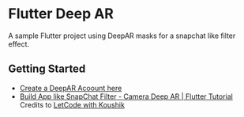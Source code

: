 # Flutter Deep AR

A sample Flutter project using DeepAR masks for a snapchat like filter effect.

## Getting Started

- [Create a DeepAR Acoount here](https://developer.deepar.ai/)
- [Build App like SnapChat Filter - Camera Deep AR | Flutter Tutorial](https://www.youtube.com/watch?v=xs6lHOUrP0o) Credits to [LetCode with Koushik](https://www.youtube.com/channel/UCNcnqL0P17hISKlOxTjkJ0g)
